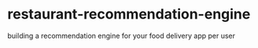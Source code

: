 # restaurant-recommendation-engine
building a recommendation engine for your food delivery app per user
